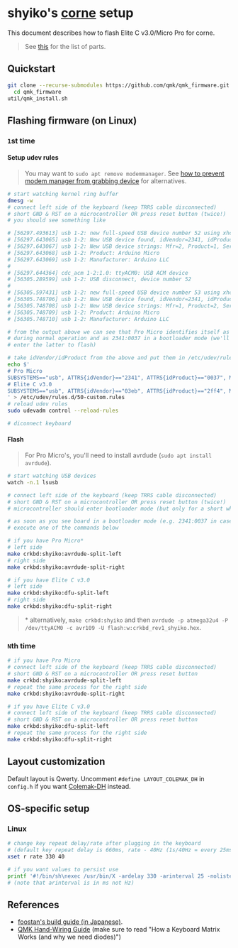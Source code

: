 
# shyiko's [corne](https://github.com/foostan/crkbd) setup

This document describes how to flash Elite C v3.0/Micro Pro for corne.  

> See [this](https://github.com/shyiko/dotfiles/blob/master/CORNE.md) for the list of parts.

## Quickstart

```bash
git clone --recurse-submodules https://github.com/qmk/qmk_firmware.git &&
  cd qmk_firmware
util/qmk_install.sh
```

## Flashing firmware (on Linux)

### `1`st time

#### Setup udev rules

> You may want to `sudo apt remove modemmanager`. See [how to prevent modem manager from grabbing device](https://askubuntu.com/questions/399263/udev-rules-seem-ignored-can-not-prevent-modem-manager-from-grabbing-device) for alternatives.

```bash
# start watching kernel ring buffer
dmesg -w
# connect left side of the keyboard (keep TRRS cable disconnected)
# short GND & RST on a microcontroller OR press reset button (twice!)
# you should see something like

# [56297.493613] usb 1-2: new full-speed USB device number 52 using xhci_hcd
# [56297.643065] usb 1-2: New USB device found, idVendor=2341, idProduct=0037, bcdDevice= 0.01 # bootloader mode
# [56297.643067] usb 1-2: New USB device strings: Mfr=2, Product=1, SerialNumber=0
# [56297.643068] usb 1-2: Product: Arduino Micro
# [56297.643069] usb 1-2: Manufacturer: Arduino LLC
#
# [56297.644364] cdc_acm 1-2:1.0: ttyACM0: USB ACM device
# [56305.289599] usb 1-2: USB disconnect, device number 52
#
# [56305.597431] usb 1-2: new full-speed USB device number 53 using xhci_hcd
# [56305.748706] usb 1-2: New USB device found, idVendor=2341, idProduct=8037, bcdDevice= 1.00
# [56305.748708] usb 1-2: New USB device strings: Mfr=1, Product=2, SerialNumber=0
# [56305.748709] usb 1-2: Product: Arduino Micro
# [56305.748710] usb 1-2: Manufacturer: Arduino LLC

# from the output above we can see that Pro Micro identifies itself as 2341:8037
# during normal operation and as 2341:0037 in a bootloader mode (we'll need to
# enter the latter to flash)

# take idVendor/idProduct from the above and put them in /etc/udev/rules.d/..., e.g.
echo $'
# Pro Micro
SUBSYSTEMS=="usb", ATTRS{idVendor}=="2341", ATTRS{idProduct}=="0037", MODE:="0666"
# Elite C v3.0
SUBSYSTEMS=="usb", ATTRS{idVendor}=="03eb", ATTRS{idProduct}=="2ff4", MODE:="0666"
' > /etc/udev/rules.d/50-custom.rules
# reload udev rules
sudo udevadm control --reload-rules

# diconnect keyboard
```

#### Flash

> For Pro Micro's, you'll need to install avrdude (`sudo apt install avrdude`).

```bash
# start watching USB devices
watch -n.1 lsusb

# connect left side of the keyboard (keep TRRS cable disconnected)
# short GND & RST on a microcontroller OR press reset button (twice!)
# microcontroller should enter bootloader mode (but only for a short while so be quick!)

# as soon as you see board in a bootloader mode (e.g. 2341:0037 in case of Pro Micro)
# execute one of the commands below

# if you have Pro Micro*
# left side
make crkbd:shyiko:avrdude-split-left
# right side
make crkbd:shyiko:avrdude-split-right

# if you have Elite C v3.0
# left side
make crkbd:shyiko:dfu-split-left
# right side
make crkbd:shyiko:dfu-split-right
```

> \* alternatively, `make crkbd:shyiko` and then `avrdude -p atmega32u4 -P /dev/ttyACM0 -c avr109 -U flash:w:crkbd_rev1_shyiko.hex`.

### `N`th time

```bash
# if you have Pro Micro
# connect left side of the keyboard (keep TRRS cable disconnected)
# short GND & RST on a microcontroller OR press reset button
make crkbd:shyiko:avrdude-split-left
# repeat the same process for the right side
make crkbd:shyiko:avrdude-split-right

# if you have Elite C v3.0
# connect left side of the keyboard (keep TRRS cable disconnected)
# short GND & RST on a microcontroller OR press reset button
make crkbd:shyiko:dfu-split-left
# repeat the same process for the right side
make crkbd:shyiko:dfu-split-right
```

## Layout customization

Default layout is Qwerty. Uncomment `#define LAYOUT_COLEMAK_DH` in `config.h` if you
want [Colemak-DH](https://colemakmods.github.io/mod-dh/) instead.

## OS-specific setup

### Linux

```bash
# change key repeat delay/rate after plugging in the keyboard
# (default key repeat delay is 660ms, rate - 40Hz (1s/40Hz = every 25ms))
xset r rate 330 40

# if you want values to persist use
printf '#!/bin/sh\nexec /usr/bin/X -ardelay 330 -arinterval 25 -nolisten tcp "$@"\n' > ~/.xserverrc
# (note that arinterval is in ms not Hz)
```

## References

- [foostan's build guide (in Japanese)](https://github.com/foostan/crkbd/blob/master/corne-cherry/doc/buildguide_jp.md).
- [QMK Hand-Wiring Guide](https://github.com/qmk/qmk_firmware/blob/master/docs/hand_wire.md) (make sure to read "How a Keyboard Matrix Works (and why we need diodes)")
